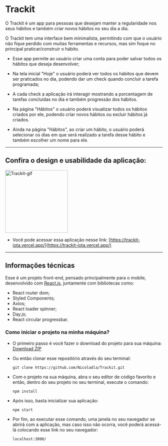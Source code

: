 # Trackit

O Trackit é um app para pessoas que desejam manter a regularidade nos seus hábitos e também criar novos hábitos no seu dia a dia. 

O Trackit tem uma interface bem minimalista, permitindo com que o usuário não fique perdido com muitas ferramentas e recursos, mas sim foque no principal praticar/construir o hábito. 

* Esse app permite ao usuário criar uma conta para poder salvar todos os hábitos que deseja desenvolver;

* Na tela inicial "Hoje" o usuário poderá ver todos os hábitos que devem ser praticados no dia, podendo dar um check quando concluir a tarefa programada;

* A cada check a aplicação irá interagir mostrando a porcentagem de tarefas concluídas no dia e também progressão dos hábitos.

* Na página "Hábitos" o usuário poderá visualizar todos os hábitos criados por ele, podendo criar novos hábitos ou excluir hábitos já criados. 

* Ainda na página "Hábitos", ao criar um hábito, o usuário poderá selecionar os dias em que será realizado a tarefa desse hábito e também escolher um nome para ele.


---

## Confira o design e usabilidade da aplicação:

<p align="start">
  <img width="200" src="src/Images/Trackit-Animação.gif" alt="Trackit-gif">
</p>

* Você pode acessar essa aplicação nesse link: [https://trackit-iota.vercel.app/](https://trackit-iota.vercel.app/)

---

## Informações técnicas

Esse é um projeto front-end, pensado principalmente para o mobile, desenvolvido com [React.js](https://pt-br.react.dev/), juntamente com bibliotecas como:

- React router dom;
- Styled Components;
- Axios;
- React loader spinner;
- Day.js;
- React circular progressbar.

### Como iniciar o projeto na minha máquina?

- O primeiro passo é você fazer o download do projeto para sua máquina: [Download ZIP](https://github.com/Nicoladla/Trackit/archive/refs/heads/main.zip)

- Ou então clonar esse repositório através do seu terminal:
  ```
  git clone https://github.com/Nicoladla/Trackit.git
  ```
  
* Com o projeto na sua máquina, abra o seu editor de código favorito e então, dentro do seu projeto no seu terminal, execute o comando:
  ```
  npm install
  ```

* Após isso, basta inicializar sua aplicação:
  ```
  npm start
  ```

* Por fim, ao executar esse comando, uma janela no seu navegador se abrirá com a aplicação, mas caso isso não ocorra, você poderá acessá-lá colocando esse link no seu navegador:
  ```
  localhost:3000/
  ```
